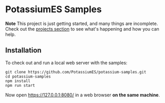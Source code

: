 # PotassiumES Samples

**Note** This project is just getting started, and many things are incomplete. Check out the [projects section](https://github.com/orgs/PotassiumES/projects) to see what's happening and how you can help.

## Installation

To check out and run a local web server with the samples:

	git clone https://github.com/PotassiumES/potassium-samples.git
	cd potassium-samples
	npm install
	npm run start

Now open https://127.0.0.1:8080/ in a web browser **on the same machine**.
